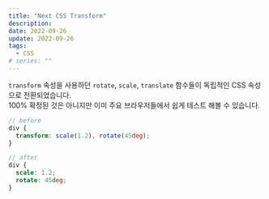 ```yaml
---
title: "Next CSS Transform"
description:
date: 2022-09-26
update: 2022-09-26
tags:
  - CSS
# series: ""
---
```


`transform` 속성을 사용하던 `rotate`, `scale`, `translate` 함수들이 독립적인 CSS 속성으로 전환되었습니다.<br>
100% 확정된 것은 아니지만 이미 주요 브라우저들에서 쉽게 테스트 해볼 수 있습니다.

```scss
// before
div {
  transform: scale(1.2), rotate(45deg);
}

// after
div {
  scale: 1.2;
  rotate: 45deg;
}
```